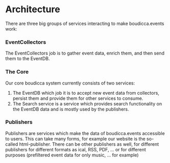 # Architecture

There are three big groups of services interacting to make boudicca.events work:

### EventCollectors

The EventCollectors job is to gather event data, enrich them, and then send them to the EventDB.

### The Core

Our core boudicca system currently consists of two services:

1. The EventDB which job it is to accept new event data from collectors, persist them and provide them for other
   services to consume.
2. The Search service is a service which provides search functionality on the EventDB data and is mostly used by the
   publishers.

### Publishers

Publishers are services which make the data of boudicca.events accessible to users. This can take many forms, for
example our website is the so-called html-publisher. There can be other publishers as well, for different publishers for
different formats as ical, RSS, PDF, ... or for different purposes (prefiltered event data for only music, ... for
example)
